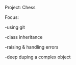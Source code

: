 Project: Chess

Focus:

-using git

-class inheritance

-raising & handling errors

-deep duping a complex object

